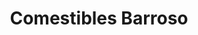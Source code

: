 ---
title: "Comestibles Barroso"
url: /la-linea-de-la-concepcion/comestibles-barroso/
shop: comodidad
---